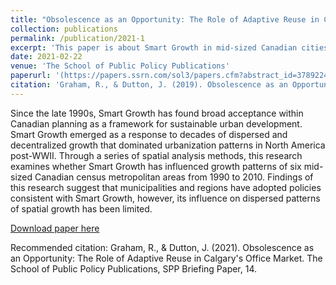 ```yaml
---
title: "Obsolescence as an Opportunity: The Role of Adaptive Reuse in Calgary's Office Market"
collection: publications
permalink: /publication/2021-1
excerpt: 'This paper is about Smart Growth in mid-sized Canadian cities.'
date: 2021-02-22
venue: 'The School of Public Policy Publications'
paperurl: '(https://papers.ssrn.com/sol3/papers.cfm?abstract_id=3789224)'
citation: 'Graham, R., & Dutton, J. (2019). Obsolescence as an Opportunity: The Role of Adaptive Reuse in Calgary's Office Market. The School of Public Policy Publications, 34(5), 498-521.'
---
```

Since the late 1990s, Smart Growth has found broad acceptance within Canadian planning as a framework for sustainable urban development. Smart Growth emerged as a response to decades of dispersed and decentralized growth that dominated urbanization patterns in North America post-WWII. Through a series of spatial analysis methods, this research examines whether Smart Growth has influenced growth patterns of six mid-sized Canadian census metropolitan areas from 1990 to 2010. Findings of this research suggest that municipalities and regions have adopted policies consistent with Smart Growth, however, its influence on dispersed patterns of spatial growth has been limited.

[Download paper here](https://papers.ssrn.com/sol3/papers.cfm?abstract_id=3789224)

Recommended citation: Graham, R., & Dutton, J. (2021). Obsolescence as an Opportunity: The Role of Adaptive Reuse in Calgary's Office Market. The School of Public Policy Publications, SPP Briefing Paper, 14.
